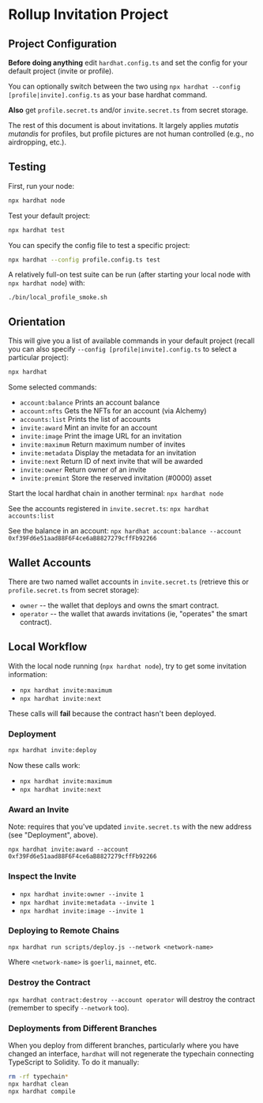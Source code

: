 # Rollup Invitation Project

## Project Configuration

**Before doing anything** edit `hardhat.config.ts` and set the config for your default project (invite or profile).

You can optionally switch between the two using `npx hardhat --config [profile|invite].config.ts` as your base hardhat command.

**Also** get `profile.secret.ts` and/or `invite.secret.ts` from secret storage.

The rest of this document is about invitations. It largely applies _mutatis mutandis_ for profiles, but profile pictures are not human controlled (e.g., no airdropping, etc.).

## Testing

First, run your node:

```bash
npx hardhat node
```

Test your default project:

```bash
npx hardhat test
```

You can specify the config file to test a specific project:

```bash
npx hardhat --config profile.config.ts test
```

A relatively full-on test suite can be run (after starting your local node with `npx hardhat node`) with:

```
./bin/local_profile_smoke.sh
```

## Orientation

This will give you a list of available commands in your default project (recall you can also specify `--config [profile|invite].config.ts` to select a particular project):

```bash
npx hardhat
```

Some selected commands:

- `account:balance` Prints an account balance
- `account:nfts` Gets the NFTs for an account (via Alchemy)
- `accounts:list` Prints the list of accounts
- `invite:award` Mint an invite for an account
- `invite:image` Print the image URL for an invitation
- `invite:maximum` Return maximum number of invites
- `invite:metadata` Display the metadata for an invitation
- `invite:next` Return ID of next invite that will be awarded
- `invite:owner` Return owner of an invite
- `invite:premint` Store the reserved invitation (#0000) asset

Start the local hardhat chain in another terminal: `npx hardhat node`

See the accounts registered in `invite.secret.ts`: `npx hardhat accounts:list`

See the balance in an account: `npx hardhat account:balance --account 0xf39Fd6e51aad88F6F4ce6aB8827279cffFb92266`

## Wallet Accounts

There are two named wallet accounts in `invite.secret.ts` (retrieve this or `profile.secret.ts` from secret storage):

- `owner` -- the wallet that deploys and owns the smart contract.
- `operator` -- the wallet that awards invitations (ie, "operates" the smart contract).

## Local Workflow

With the local node running (`npx hardhat node`), try to get some invitation information:

- `npx hardhat invite:maximum`
- `npx hardhat invite:next`

These calls will **fail** because the contract hasn't been deployed.

### Deployment

```bash
npx hardhat invite:deploy
```

Now these calls work:

- `npx hardhat invite:maximum`
- `npx hardhat invite:next`

### Award an Invite

Note: requires that you've updated `invite.secret.ts` with the new address (see "Deployment", above).

`npx hardhat invite:award --account 0xf39Fd6e51aad88F6F4ce6aB8827279cffFb92266`

### Inspect the Invite

- `npx hardhat invite:owner --invite 1`
- `npx hardhat invite:metadata --invite 1`
- `npx hardhat invite:image --invite 1`

### Deploying to Remote Chains

`npx hardhat run scripts/deploy.js --network <network-name>`

Where `<network-name>` is `goerli`, `mainnet`, etc.

### Destroy the Contract

`npx hardhat contract:destroy --account operator` will destroy the contract (remember to specify `--network` too).

### Deployments from Different Branches

When you deploy from different branches, particularly where you have
changed an interface, `hardhat` will not regenerate the typechain
connecting TypeScript to Solidity. To do it manually:

```bash
rm -rf typechain*
npx hardhat clean
npx hardhat compile
```
